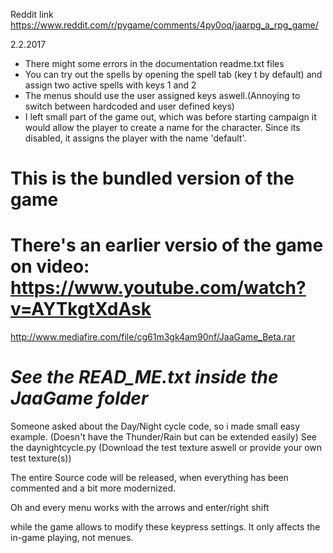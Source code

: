 Reddit link
https://www.reddit.com/r/pygame/comments/4py0oq/jaarpg_a_rpg_game/

2.2.2017
  - There might some errors in the documentation readme.txt files
  - You can try out the spells by opening the spell tab (key t by default) and assign two active spells with keys 1 and 2
  - The menus should use the user assigned keys aswell.(Annoying to switch between hardcoded and user defined keys)
  - I left small part of the game out, which was before starting campaign it would allow the player to create a name for the character.
  Since its disabled, it assigns the player with the name 'default'.

# This is the bundled version of the game

# There's an earlier versio of the game on video: https://www.youtube.com/watch?v=AYTkgtXdAsk 

http://www.mediafire.com/file/cg61m3gk4am90nf/JaaGame_Beta.rar

# *See the READ_ME.txt inside the JaaGame folder*

Someone asked about the Day/Night cycle code, so i made small easy example. (Doesn't have the Thunder/Rain but can be extended easily)
See the daynightcycle.py (Download the test texture aswell or provide your own test texture(s))

The entire Source code will be released, when everything has been commented and a bit more modernized.

Oh and every menu works with the arrows and enter/right shift

while the game allows to modify these keypress settings. It only affects the in-game playing, not menues. 
